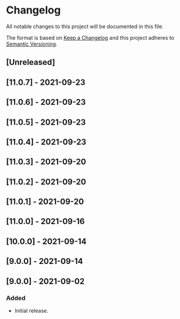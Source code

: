 # Changelog

All notable changes to this project will be documented in this file.

The format is based on [Keep a Changelog](http://keepachangelog.com/en/1.0.0/)
and this project adheres to [Semantic Versioning](http://semver.org/spec/v2.0.0.html).

## [Unreleased]

## [11.0.7] - 2021-09-23

## [11.0.6] - 2021-09-23

## [11.0.5] - 2021-09-23

## [11.0.4] - 2021-09-23

## [11.0.3] - 2021-09-20

## [11.0.2] - 2021-09-20

## [11.0.1] - 2021-09-20

## [11.0.0] - 2021-09-16

## [10.0.0] - 2021-09-14

## [9.0.0] - 2021-09-14

## [9.0.0] - 2021-09-02
### Added

- Initial release.
